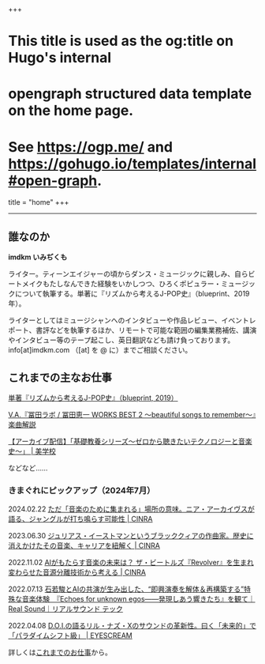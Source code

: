 +++
# This title is used as the og:title on Hugo's internal
# opengraph structured data template on the home page.
# See https://ogp.me/ and https://gohugo.io/templates/internal#open-graph.
title = "home"
+++

---

## 誰なのか

**imdkm いみぢくも**

ライター。ティーンエイジャーの頃からダンス・ミュージックに親しみ、自らビートメイクもたしなんできた経験をいかしつつ、ひろくポピュラー・ミュージックについて執筆する。単著に『リズムから考えるJ-POP史』（blueprint、2019年）。

ライターとしてはミュージシャンへのインタビューや作品レビュー、イベントレポート、書評などを執筆するほか、リモートで可能な範囲の編集業務補佐、講演やインタビュー等のテープ起こし、英日翻訳なども請け負っております。info[at]imdkm.com （[at] を @ に）までご相談ください。

## これまでの主なお仕事

[単著『リズムから考えるJ-POP史』（blueprint, 2019）](https://blueprint.co.jp/publishing/5694)

[V.A.『冨田ラボ / 冨田恵一 WORKS BEST 2 ～beautiful songs to remember～』楽曲解説](https://www.jvcmusic.co.jp/-/Discography/A024314/VICL-65825.html) 

[【アーカイブ配信】「基礎教養シリーズ〜ゼロから聴きたいテクノロジーと音楽史〜」 | 美学校](https://bigakko.jp/event/2024/technology_and_music_history)

などなど……

### きまぐれにピックアップ（2024年7月）

2024.02.22 [ただ「音楽のために集まれる」場所の意味。ニア・アーカイヴスが語る、ジャングルが打ち鳴らす可能性 | CINRA](https://www.cinra.net/article/202402-niaarchives_ymmts)

2023.06.30 [ジュリアス・イーストマンというブラッククィアの作曲家。歴史に消えかけたその音楽、キャリアを紐解く | CINRA](https://www.cinra.net/article/202306-juliuseastman_ymmts)

2022.11.02 [AIがもたらす音楽の未来は？ ザ・ビートルズ『Revolver』を生まれ変わらせた音源分離技術から考える | CINRA](https://www.cinra.net/article/202211-thebeatles_ymmtscl)

2022.07.13 [石若駿とAIの共演が生み出した、“即興演奏を解体＆再構築する”特殊な音楽体験　『Echoes for unknown egos――発現しあう響きたち』を観て｜Real Sound｜リアルサウンド テック](https://realsound.jp/tech/2022/07/post-1074326.html)

2022.04.08 [D.O.I.の語るリル・ナズ・Xのサウンドの革新性。曰く「未来的」で「パラダイムシフト級」 | EYESCREAM](https://eyescream.jp/music/113169/)

詳しくは[これまでのお仕事](works)から。